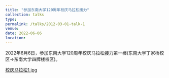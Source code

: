 ```yaml
---
title: "参加东南大学120周年校庆马拉松接力"
collection: talks
type:
permalink: /talks/2012-03-01-talk-1
venue: 
date: 2022-06-06
location:
---
```


2022年6月6日，参加东南大学120周年校庆马拉松接力第一棒(东南大学丁家桥校区->东南大学四牌楼校区)。

[校庆马拉松1.jpg](../images/校庆马拉松1.jpg)
